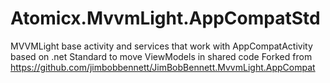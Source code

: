 # Atomicx.MvvmLight.AppCompatStd

MVVMLight base activity and services that work with AppCompatActivity based on .net Standard to move ViewModels in shared code
Forked from https://github.com/jimbobbennett/JimBobBennett.MvvmLight.AppCompat

